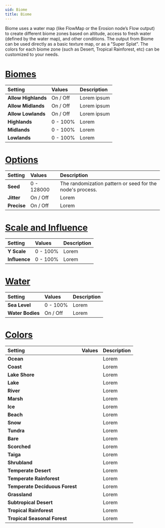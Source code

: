 ```yaml
---
uid: Biome
title: Biome
---
```


Biome uses a water map (like FlowMap or the Erosion node’s Flow output) to create different biome zones based on altitude, access to fresh water (defined by the water map), and other conditions. The output from Biome can be used directly as a basic texture map, or as a "Super Splat". The colors for each biome zone (such as Desert, Tropical Rainforest, etc) can be customized to your needs.

# [Biomes](#tab/tabid-a)
| Setting                        | Values      | Description                                               |
| :----------------------------- | :---------- | :-------------------------------------------------------- |
| **Allow Highlands**            | On / Off    | Lorem ipsum                                               |
| **Allow Midlands**             | On / Off    | Lorem ipsum                                               |
| **Allow Lowlands**             | On / Off    | Lorem ipsum                                               |
| **Highlands**                  | 0 - 100% | Lorem                                                     |
| **Midlands**                   | 0 - 100% | Lorem                                                     |
| **Lowlands**                   | 0 - 100% | Lorem                                                     |

# [Options](#tab/tabid-b)
| Setting                        | Values      | Description                                               |
| :----------------------------- | :---------- | :-------------------------------------------------------- |
| **Seed**                       | 0 - 128000  | The randomization pattern or seed for the node's process. |
| **Jitter**                     | On / Off    | Lorem                                                     |
| **Precise**                    | On / Off    | Lorem                                                     |

# [Scale and Influence](#tab/tabid-c)
| Setting                        | Values      | Description                                               |
| :----------------------------- | :---------- | :-------------------------------------------------------- |
| **Y Scale**                    | 0 - 100% | Lorem                                                     |
| **Influence**                  | 0 - 100% | Lorem                                                     |

# [Water](#tab/tabid-d)
| Setting                        | Values      | Description                                               |
| :----------------------------- | :---------- | :-------------------------------------------------------- |
| **Sea Level**                  | 0 - 100% | Lorem                                                     |
| **Water Bodies**               | On / Off    | Lorem                                                     |

# [Colors](#tab/tabid-e)
| Setting                        | Values      | Description                                               |
| :----------------------------- | :---------- | :-------------------------------------------------------- |
| **Ocean**                      |             | Lorem                                                     |
| **Coast**                      |             | Lorem                                                     |
| **Lake Shore**                 |             | Lorem                                                     |
| **Lake**                       |             | Lorem                                                     |
| **River**                      |             | Lorem                                                     |
| **Marsh**                      |             | Lorem                                                     |
| **Ice**                        |             | Lorem                                                     |
| **Beach**                      |             | Lorem                                                     |
| **Snow**                       |             | Lorem                                                     |
| **Tundra**                     |             | Lorem                                                     |
| **Bare**                       |             | Lorem                                                     |
| **Scorched**                   |             | Lorem                                                     |
| **Taiga**                      |             | Lorem                                                     |
| **Shrubland**                  |             | Lorem                                                     |
| **Temperate Desert**           |             | Lorem                                                     |
| **Temperate Rainforest**       |             | Lorem                                                     |
| **Temperate Deciduous Forest** |             | Lorem                                                     |
| **Grassland**                  |             | Lorem                                                     |
| **Subtropical Desert**         |             | Lorem                                                     |
| **Tropical Rainforest**        |             | Lorem                                                     |
| **Tropical Seasonal Forest**   |             | Lorem                                                     |



